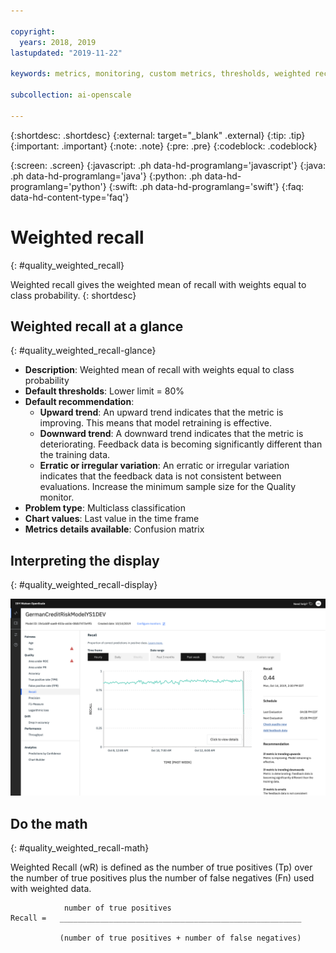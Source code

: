 ```yaml
---

copyright:
  years: 2018, 2019
lastupdated: "2019-11-22"

keywords: metrics, monitoring, custom metrics, thresholds, weighted recal

subcollection: ai-openscale

---
```


{:shortdesc: .shortdesc}
{:external: target="_blank" .external}
{:tip: .tip}
{:important: .important}
{:note: .note}
{:pre: .pre}
{:codeblock: .codeblock}

{:screen: .screen}
{:javascript: .ph data-hd-programlang='javascript'}
{:java: .ph data-hd-programlang='java'}
{:python: .ph data-hd-programlang='python'}
{:swift: .ph data-hd-programlang='swift'}
{:faq: data-hd-content-type='faq'}

# Weighted recall
{: #quality_weighted_recall}

Weighted recall gives the weighted mean of recall with weights equal to class probability.
{: shortdesc}

## Weighted recall at a glance
{: #quality_weighted_recall-glance}

- **Description**: Weighted mean of recall with weights equal to class probability
- **Default thresholds**: Lower limit = 80%
- **Default recommendation**:
   - **Upward trend**: An upward trend indicates that the metric is improving. This means that model retraining is effective.
   - **Downward trend**: A downward trend indicates that the metric is deteriorating. Feedback data is becoming significantly different than the training data.
   - **Erratic or irregular variation**: An erratic or irregular variation indicates that the feedback data is not consistent between evaluations. Increase the minimum sample size for the Quality monitor.
- **Problem type**: Multiclass classification
- **Chart values**: Last value in the time frame
- **Metrics details available**: Confusion matrix

## Interpreting the display
{: #quality_weighted_recall-display}

![the weighted recall chart is displayed](images/wos-quality-recall.png)

## Do the math
{: #quality_weighted_recall-math}

Weighted Recall (wR) is defined as the number of true positives (Tp) over the number of true positives plus the number of false negatives (Fn) used with weighted data. 

```
            number of true positives
Recall =   ______________________________________________________

           (number of true positives + number of false negatives)
```
